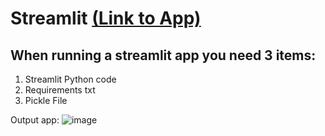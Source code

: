 # Streamlit [(Link to App)](https://liam-parnis-streamlit-class-st-xz5die.streamlit.app/)   
## When running a streamlit app you need 3 items:   
1. Streamlit Python code
2. Requirements txt
3. Pickle File

Output app:
![image](https://user-images.githubusercontent.com/111186343/212885156-ba98982f-f4c6-4e3f-8978-8bca2cddf7ca.png)
